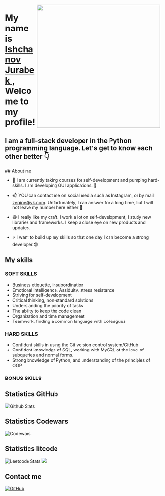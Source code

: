 <img align='right' src="https://pa1.narvii.com/6900/37d4565180595f86c15cef64b9218feb72761057r1-540-304_hq.gif" width='400'></p>

<h1 align="left";
  font-size=18px>
  My name is <a href="https://github.com/ZeQipe"> Ishchanov Jurabek </a>, <br/>Welcome to my profile!
</h1>
<h2 aligh="left";
  font-size=7px>
  I am a full-stack developer in the Python programming language. Let's get to know each other better 👇
</h2>
## About me

- 🔭 I am currently taking courses for self-development and pumping hard-skills. I am developing GUI applications. 🧐

- 📫 YOU can contact me on social media such as Instagram, or by mail zeqipe@vk.com. Unfortunately, I can answer for a long time, but I will not leave my number here either 👀

- 😄 I really like my craft. I work a lot on self-development, I study new libraries and frameworks. I keep a close eye on new products and updates.

- ⚡ I want to build up my skills so that one day I can become a strong developer.😎


## My skills
### SOFT SKILLS
- Business etiquette, insubordination
- Emotional intelligence, Assiduity, stress resistance
- Striving for self-development
- Critical thinking, non-standard solutions
- Understanding the priority of tasks
- The ability to keep the code clean
- Organization and time management
- Teamwork, finding a common language with colleagues
### HARD SKILLS
- Confident skills in using the Git version control system/GitHub
- Confident knowledge of SQL, working with MySQL at the level of subqueries and normal forms.
- Strong knowledge of Python, and understanding of the principles of OOP
### BONUS SKILLS

## Statistics GitHub
![Github Stats](https://github-readme-stats.vercel.app/api?username=zeqipe&count_private=true&show_icons=true)
## Statistics Codewars
![Codewars](https://github.r2v.ch/codewars?user=ZeQipe&theme=gradient&stroke=%23BB432C)
## Statistics litcode
![Leetcode Stats](https://leetcard.Zeqipe.cool/Zeqipe)
![](https://leetcard.ZeQipe.cool/ZeQipecool?animation=true)
## Contact me
[![GitHub](https://img.shields.io/badge/GitHub-100000?style=for-the-badge&logo=github&logoColor=white)]([ссылка_на_ваш_профиль](https://github.com/ZeQipe?tab=overview&from=2023-10-01&to=2023-10-31))
